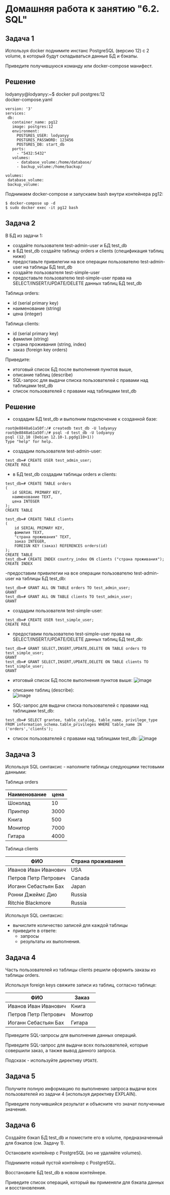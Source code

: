 # Домашняя работа к занятию "6.2. SQL"

## Задача 1

Используя docker поднимите инстанс PostgreSQL (версию 12) c 2 volume, 
в который будут складываться данные БД и бэкапы.

Приведите получившуюся команду или docker-compose манифест.

## Решение
lodyanyy@lodyanyy:~$ docker pull postgres:12  
docker-compose.yaml
>
 ```
 version: '3'
services:
  db:
    container_name: pg12
    image: postgres:12
    environment:
      POSTGRES_USER: lodyanyy
      POSTGRES_PASSWORD: 123456
      POSTGRES_DB: start_db
    ports:
      - "5432:5432"
    volumes:      
      - database_volume:/home/database/
      - backup_volume:/home/backup/

volumes:
  database_volume:
  backup_volume:
 ```  
 Поднимаем docker-compose и запускаем bash внутри контейнера pg12:  
 ```
 $ docker-compose up -d
 $ sudo docker exec -it pg12 bash
 ```

## Задача 2

В БД из задачи 1: 
- создайте пользователя test-admin-user и БД test_db
- в БД test_db создайте таблицу orders и clients (спeцификация таблиц ниже)
- предоставьте привилегии на все операции пользователю test-admin-user на таблицы БД test_db
- создайте пользователя test-simple-user  
- предоставьте пользователю test-simple-user права на SELECT/INSERT/UPDATE/DELETE данных таблиц БД test_db

Таблица orders:
- id (serial primary key)
- наименование (string)
- цена (integer)

Таблица clients:
- id (serial primary key)
- фамилия (string)
- страна проживания (string, index)
- заказ (foreign key orders)

Приведите:
- итоговый список БД после выполнения пунктов выше,
- описание таблиц (describe)
- SQL-запрос для выдачи списка пользователей с правами над таблицами test_db
- список пользователей с правами над таблицами test_db  

## Решение

- создадим БД test_db и выполним подключение к созданной базе:
```
root@e8848a61a50f:/# createdb test_db -U lodyanyy
root@e8848a61a50f:/# psql -d test_db -U lodyanyy
psql (12.10 (Debian 12.10-1.pgdg110+1))
Type "help" for help.
```  
- создадим пользователя test-admin-user:
```
test_db=# CREATE USER test_admin_user;
CREATE ROLE
```  
- в БД test_db создадим таблицы orders и clients:
```
test_db=# CREATE TABLE orders
(
   id SERIAL PRIMARY KEY,
   наименование TEXT,
   цена INTEGER
);
CREATE TABLE

test_db=# CREATE TABLE clients
(
    id SERIAL PRIMARY KEY,
    фамилия TEXT,
    "страна проживания" TEXT,
    заказ INTEGER,
    FOREIGN KEY (заказ) REFERENCES orders(id)
);
CREATE TABLE
test_db=# CREATE INDEX country_index ON clients ("страна проживания");
CREATE INDEX
```
-предоставим привилегии на все операции пользователю test-admin-user на таблицы БД test_db:
```
test_db=# GRANT ALL ON TABLE orders TO test_admin_user;
GRANT
test_db=# GRANT ALL ON TABLE clients TO test_admin_user;
GRANT
```
- создадим пользователя test-simple-user:
```
test_db=# CREATE USER test_simple_user;
CREATE ROLE
```
- предоставим пользователю test-simple-user права на SELECT/INSERT/UPDATE/DELETE данных таблиц БД test_db:
```
test_db=# GRANT SELECT,INSERT,UPDATE,DELETE ON TABLE orders TO test_simple_user;
GRANT
test_db=# GRANT SELECT,INSERT,UPDATE,DELETE ON TABLE clients TO test_simple_user;
GRANT
```
- итоговый список БД после выполнения пунктов выше:
![image](https://user-images.githubusercontent.com/87534423/166143911-7cf835c8-ecd0-4af0-8386-a0a53bdfa5fa.png)

- описание таблиц (describe):  
![image](https://user-images.githubusercontent.com/87534423/166144225-2f663f63-463d-4c0e-9941-4099ffbf8b2c.png)

- SQL-запрос для выдачи списка пользователей с правами над таблицами test_db:
```
test_db=# SELECT grantee, table_catalog, table_name, privilege_type FROM information_schema.table_privileges WHERE table_name IN ('orders','clients');
```

- список пользователей с правами над таблицами test_db: 
![image](https://user-images.githubusercontent.com/87534423/166144639-fcdb6c17-487c-45bb-aadd-33b52842cce4.png)


## Задача 3

Используя SQL синтаксис - наполните таблицы следующими тестовыми данными:

Таблица orders

|Наименование|цена|
|------------|----|
|Шоколад| 10 |
|Принтер| 3000 |
|Книга| 500 |
|Монитор| 7000|
|Гитара| 4000|

Таблица clients

|ФИО|Страна проживания|
|------------|----|
|Иванов Иван Иванович| USA |
|Петров Петр Петрович| Canada |
|Иоганн Себастьян Бах| Japan |
|Ронни Джеймс Дио| Russia|
|Ritchie Blackmore| Russia|

Используя SQL синтаксис:
- вычислите количество записей для каждой таблицы 
- приведите в ответе:
    - запросы 
    - результаты их выполнения.

## Задача 4

Часть пользователей из таблицы clients решили оформить заказы из таблицы orders.

Используя foreign keys свяжите записи из таблиц, согласно таблице:

|ФИО|Заказ|
|------------|----|
|Иванов Иван Иванович| Книга |
|Петров Петр Петрович| Монитор |
|Иоганн Себастьян Бах| Гитара |

Приведите SQL-запросы для выполнения данных операций.

Приведите SQL-запрос для выдачи всех пользователей, которые совершили заказ, а также вывод данного запроса.
 
Подсказк - используйте директиву `UPDATE`.

## Задача 5

Получите полную информацию по выполнению запроса выдачи всех пользователей из задачи 4 
(используя директиву EXPLAIN).

Приведите получившийся результат и объясните что значат полученные значения.

## Задача 6

Создайте бэкап БД test_db и поместите его в volume, предназначенный для бэкапов (см. Задачу 1).

Остановите контейнер с PostgreSQL (но не удаляйте volumes).

Поднимите новый пустой контейнер с PostgreSQL.

Восстановите БД test_db в новом контейнере.

Приведите список операций, который вы применяли для бэкапа данных и восстановления. 

